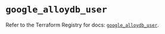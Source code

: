 # `google_alloydb_user`

Refer to the Terraform Registry for docs: [`google_alloydb_user`](https://registry.terraform.io/providers/hashicorp/google/5.30.0/docs/resources/alloydb_user).

